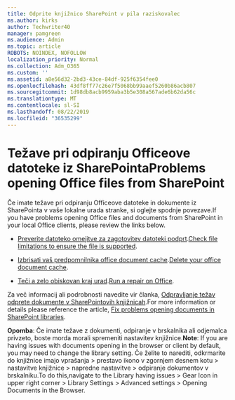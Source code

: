 ```yaml
---
title: Odprite knjižnico SharePoint v pila raziskovalec
ms.author: kirks
author: Techwriter40
manager: pamgreen
ms.audience: Admin
ms.topic: article
ROBOTS: NOINDEX, NOFOLLOW
localization_priority: Normal
ms.collection: Adm_O365
ms.custom: ''
ms.assetid: a8e56d32-2bd3-43ce-84df-925f6354fee0
ms.openlocfilehash: 43df8ff77c26e7f5068bb99aaef5260b86acb807
ms.sourcegitcommit: 1d98db8acb9959aba3b5e308a567ade6b62da56c
ms.translationtype: MT
ms.contentlocale: sl-SI
ms.lasthandoff: 08/22/2019
ms.locfileid: "36535299"
---
```

# <a name="problems-opening-office-files-from-sharepoint"></a><span data-ttu-id="74afb-102">Težave pri odpiranju Officeove datoteke iz SharePointa</span><span class="sxs-lookup"><span data-stu-id="74afb-102">Problems opening Office files from SharePoint</span></span>

<span data-ttu-id="74afb-103">Če imate težave pri odpiranju Officeove datoteke in dokumente iz SharePointa v vaše lokalne urada stranke, si oglejte spodnje povezave.</span><span class="sxs-lookup"><span data-stu-id="74afb-103">If you have problems opening Office files and documents from SharePoint in your local Office clients, please review the links below.</span></span> 

- <span data-ttu-id="74afb-104">[Preverite datoteko omejitve za zagotovitev datoteki podprt](https://support.office.com/article/Invalid-file-names-and-file-types-in-OneDrive-OneDrive-for-Business-and-SharePoint-64883a5d-228e-48f5-b3d2-eb39e07630fa).</span><span class="sxs-lookup"><span data-stu-id="74afb-104">[Check file limitations to ensure the file is supported](https://support.office.com/article/Invalid-file-names-and-file-types-in-OneDrive-OneDrive-for-Business-and-SharePoint-64883a5d-228e-48f5-b3d2-eb39e07630fa).</span></span>

- <span data-ttu-id="74afb-105">[Izbrisati vaš predpomnilnika office document cache](https://support.office.com/article/Delete-your-Office-Document-Cache-b1d3765e-d71b-4bb8-99ca-acd22c42995d).</span><span class="sxs-lookup"><span data-stu-id="74afb-105">[Delete your office document cache](https://support.office.com/article/Delete-your-Office-Document-Cache-b1d3765e-d71b-4bb8-99ca-acd22c42995d).</span></span>

- <span data-ttu-id="74afb-106">[Teči a zelo obiskovan kraj urad](https://support.office.com/Article/Repair-an-Office-application-7821d4b6-7c1d-4205-aa0e-a6b40c5bb88b).</span><span class="sxs-lookup"><span data-stu-id="74afb-106">[Run a repair on Office](https://support.office.com/Article/Repair-an-Office-application-7821d4b6-7c1d-4205-aa0e-a6b40c5bb88b).</span></span>

<span data-ttu-id="74afb-107">Za več informacij ali podrobnosti navedite vir članka, [Odpravljanje težav odprete dokumente v SharePointovih knjižnicah](https://support.office.com/article/Fix-problems-opening-documents-in-SharePoint-libraries-31329FA1-4AD0-47FC-95D8-BB0C5B12A536).</span><span class="sxs-lookup"><span data-stu-id="74afb-107">For more information or details please reference the article, [Fix problems opening documents in SharePoint libraries](https://support.office.com/article/Fix-problems-opening-documents-in-SharePoint-libraries-31329FA1-4AD0-47FC-95D8-BB0C5B12A536).</span></span>

<span data-ttu-id="74afb-108">**Opomba**: Če imate težave z dokumenti, odpiranje v brskalnika ali odjemalca privzeto, boste morda morali spremeniti nastavitev knjižnice.</span><span class="sxs-lookup"><span data-stu-id="74afb-108">**Note**: If you are having issues with documents opening in the browser or client by default, you may need to change the library setting.</span></span> <span data-ttu-id="74afb-109">Če želite to narediti, odkrmarite do knjižnice imajo vprašanja > prestavo ikono v zgornjem desnem kotu > nastavitve knjižnice > napredne nastavitve > odpiranje dokumentov v brskalniku.</span><span class="sxs-lookup"><span data-stu-id="74afb-109">To do this,navigate to the Library having issues > Gear Icon in upper right corner > Library Settings >  Advanced settings > Opening Documents in the Browser.</span></span>

